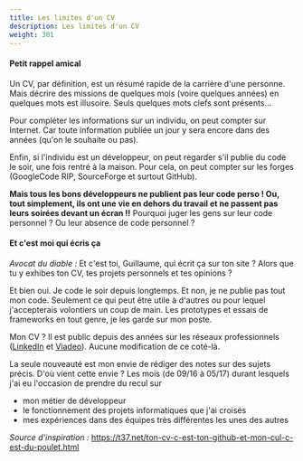 ```yaml
---
title: Les limites d'un CV
description: Les limites d'un CV
weight: 301
---
```


#### Petit rappel amical

Un CV, par définition, est un résumé rapide de la carrière d'une personne. Mais décrire des missions de quelques mois (voire quelques années) en quelques mots est illusoire. Seuls quelques mots clefs sont présents...

Pour compléter les informations sur un individu, on peut compter sur Internet. Car toute information publiée un jour y sera encore dans des années (qu'on le souhaite ou pas).

Enfin, si l'individu est un développeur, on peut regarder s'il publie du code le soir, une fois rentré à la maison. Pour cela, on peut compter sur les forges (GoogleCode RIP, SourceForge et surtout GitHub).

**Mais tous les bons développeurs ne publient pas leur code perso ! Ou, tout simplement, ils ont une vie en dehors du travail et ne passent pas leurs soirées devant un écran !!** Pourquoi juger les gens sur leur code personnel ? Ou leur absence de code personnel ?

#### Et c'est moi qui écris ça
*Avocat du diable :* Et c'est toi, Guillaume, qui écrit ça sur ton site ? Alors que tu y exhibes ton CV, tes projets personnels et tes opinions ?

Et bien oui. Je code le soir depuis longtemps. Et non, je ne publie pas tout mon code. Seulement ce qui peut être utile à d'autres ou pour lequel j'accepterais volontiers un coup de main. Les prototypes et essais de frameworks en tout genre, je les garde sur mon poste.

Mon CV ? Il est public depuis des années sur les réseaux professionnels ([LinkedIn](https://www.linkedin.com/in/talbot-guillaume-developpeur/) et [Viadeo](http://www.viadeo.com/p/002sq7f420fid3c)). Aucune modification de ce coté-là.

La seule nouveauté est mon envie de rédiger des notes sur des sujets précis. D'où vient cette envie ? Les mois (de 09/16 à 05/17) durant lesquels j'ai eu l'occasion de prendre du recul sur

* mon métier de développeur
* le fonctionnement des projets informatiques que j'ai croisés
* mes expériences dans des équipes très différentes les unes des autres


*Source d'inspiration :* https://t37.net/ton-cv-c-est-ton-github-et-mon-cul-c-est-du-poulet.html
